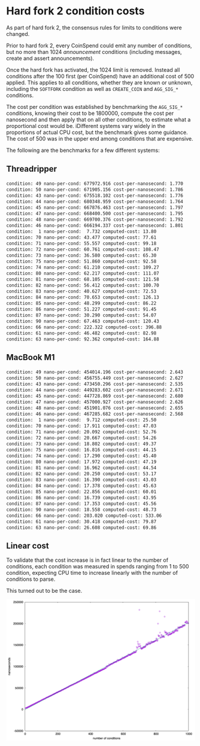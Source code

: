 # Hard fork 2 condition costs

As part of hard fork 2, the consensus rules for limits to conditions were changed.

Prior to hard fork 2, every CoinSpend could emit any number of conditions, but
no more than 1024 _announcement_ conditions (including messages, create and
assert announcements).

Once the hard fork has activated, the 1024 limit is removed. Instead all
conditions after the 100 first (per CoinSpend) have an additional cost of 500
applied. This applies to all conditions, whether they are known or unknown,
including the `SOFTFORK` condition as well as `CREATE_COIN` and `AGG_SIG_*`
conditions.

The cost per condition was established by benchmarking the `AGG_SIG_*`
conditions, knowing their cost to be 1800000, compute the cost per nanosecond
and then apply that on all other conditions, to estimate what a proportional
cost would be. iDifferent systems vary widely in the proportions of actual CPU
cost, but the benchmark gives some guidance. The cost of 500 was in the upper
end among conditions that are expensive.

The following are the benchmarks for a few different systems:

## Threadripper

```
condition: 49 nano-per-cond: 677972.916 cost-per-nanosecond: 1.770
condition: 50 nano-per-cond: 671905.156 cost-per-nanosecond: 1.786
condition: 43 nano-per-cond: 675518.102 cost-per-nanosecond: 1.776
condition: 44 nano-per-cond: 680348.959 cost-per-nanosecond: 1.764
condition: 45 nano-per-cond: 667876.463 cost-per-nanosecond: 1.797
condition: 47 nano-per-cond: 668400.500 cost-per-nanosecond: 1.795
condition: 48 nano-per-cond: 669700.376 cost-per-nanosecond: 1.792
condition: 46 nano-per-cond: 666194.337 cost-per-nanosecond: 1.801
condition:  1 nano-per-cond:  7.732 computed-cost: 13.80
condition: 70 nano-per-cond: 43.477 computed-cost: 77.61
condition: 71 nano-per-cond: 55.557 computed-cost: 99.18
condition: 72 nano-per-cond: 60.761 computed-cost: 108.47
condition: 73 nano-per-cond: 36.580 computed-cost: 65.30
condition: 75 nano-per-cond: 51.860 computed-cost: 92.58
condition: 74 nano-per-cond: 61.210 computed-cost: 109.27
condition: 80 nano-per-cond: 62.217 computed-cost: 111.07
condition: 81 nano-per-cond: 68.105 computed-cost: 121.58
condition: 82 nano-per-cond: 56.412 computed-cost: 100.70
condition: 83 nano-per-cond: 40.627 computed-cost: 72.53
condition: 84 nano-per-cond: 70.653 computed-cost: 126.13
condition: 85 nano-per-cond: 48.299 computed-cost: 86.22
condition: 86 nano-per-cond: 51.227 computed-cost: 91.45
condition: 87 nano-per-cond: 30.290 computed-cost: 54.07
condition: 90 nano-per-cond: 67.463 computed-cost: 120.43
condition: 66 nano-per-cond: 222.322 computed-cost: 396.88
condition: 61 nano-per-cond: 46.482 computed-cost: 82.98
condition: 63 nano-per-cond: 92.362 computed-cost: 164.88
```

## MacBook M1

```
condition: 49 nano-per-cond: 454014.196 cost-per-nanosecond: 2.643
condition: 50 nano-per-cond: 456755.449 cost-per-nanosecond: 2.627
condition: 43 nano-per-cond: 473450.296 cost-per-nanosecond: 2.535
condition: 44 nano-per-cond: 449283.602 cost-per-nanosecond: 2.671
condition: 45 nano-per-cond: 447728.869 cost-per-nanosecond: 2.680
condition: 47 nano-per-cond: 457000.927 cost-per-nanosecond: 2.626
condition: 48 nano-per-cond: 451901.076 cost-per-nanosecond: 2.655
condition: 46 nano-per-cond: 467285.682 cost-per-nanosecond: 2.568
condition:  1 nano-per-cond:  9.712 computed-cost: 25.50
condition: 70 nano-per-cond: 17.911 computed-cost: 47.03
condition: 71 nano-per-cond: 20.092 computed-cost: 52.76
condition: 72 nano-per-cond: 20.667 computed-cost: 54.26
condition: 73 nano-per-cond: 18.802 computed-cost: 49.37
condition: 75 nano-per-cond: 16.816 computed-cost: 44.15
condition: 74 nano-per-cond: 17.290 computed-cost: 45.40
condition: 80 nano-per-cond: 17.972 computed-cost: 47.19
condition: 81 nano-per-cond: 16.962 computed-cost: 44.54
condition: 82 nano-per-cond: 20.250 computed-cost: 53.17
condition: 83 nano-per-cond: 16.390 computed-cost: 43.03
condition: 84 nano-per-cond: 17.378 computed-cost: 45.63
condition: 85 nano-per-cond: 22.856 computed-cost: 60.01
condition: 86 nano-per-cond: 16.739 computed-cost: 43.95
condition: 87 nano-per-cond: 17.353 computed-cost: 45.56
condition: 90 nano-per-cond: 18.558 computed-cost: 48.73
condition: 66 nano-per-cond: 203.020 computed-cost: 533.06
condition: 61 nano-per-cond: 30.418 computed-cost: 79.87
condition: 63 nano-per-cond: 26.608 computed-cost: 69.86
```

## Linear cost

To validate that the cost increase is in fact linear to the number of
conditions, each condition was measured in spends ranging from 1 to 500
condition, expecting CPU time to increase linearly with the number of
conditions to parse.

This turned out to be the case.

![send message condition](./condition-66.png)
